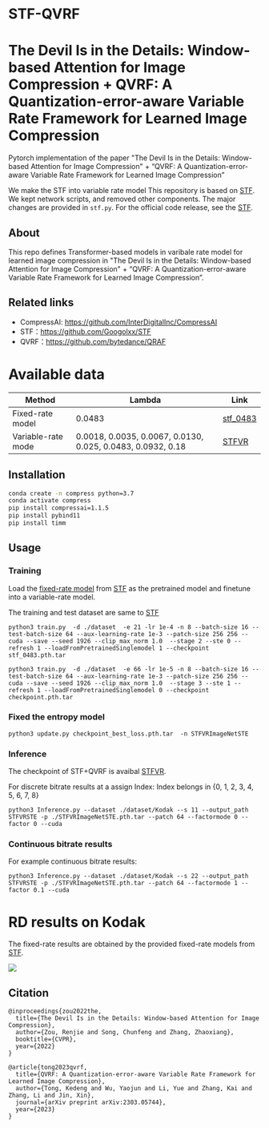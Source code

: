 # STF-QVRF

# The Devil Is in the Details: Window-based Attention for Image Compression + QVRF: A Quantization-error-aware Variable Rate Framework for Learned Image Compression
Pytorch implementation of the paper "The Devil Is in the Details: Window-based Attention for Image Compression" + “QVRF: A Quantization-error-aware Variable Rate Framework for Learned Image Compression”

We make the STF into variable rate model
This repository is based on [STF](https://github.com/Googolxx/STF). We kept network scripts, and removed other components. The major changes are provided in `stf.py`. For the official code release, see the [STF](https://github.com/Googolxx/STF/blob/main/compressai/models/stf.py).

## About
This repo defines Transformer-based models in varibale rate model for learned image compression in "The Devil Is in the Details: Window-based Attention for Image Compression" + “QVRF: A Quantization-error-aware Variable Rate Framework for Learned Image Compression”.

## Related links
 * CompressAI: https://github.com/InterDigitalInc/CompressAI
 * STF：https://github.com/Googolxx/STF
 * QVRF：https://github.com/bytedance/QRAF

# Available data
| Method | Lambda | Link                                                                                              |
| ---- |--------|---------------------------------------------------------------------------------------------------|
| Fixed-rate model | 0.0483 | [stf_0483](https://drive.google.com/file/d/1cH5cR-0VdsQqCchyN3DO62Sx0WGjv1h8/view?usp=share_link)    |
| Variable-rate mode|0.0018, 0.0035, 0.0067, 0.0130, 0.025, 0.0483, 0.0932, 0.18  |  [STFVR](https://drive.google.com/file/d/1OQZ-HfEcX3H-kOiIPdHpPO7ADf6FKKDV/view?usp=sharing)  |

## Installation
```bash
conda create -n compress python=3.7
conda activate compress
pip install compressai=1.1.5
pip install pybind11
pip install timm
```

## Usage

### Training
Load the [fixed-rate model](https://drive.google.com/file/d/1cH5cR-0VdsQqCchyN3DO62Sx0WGjv1h8/view?usp=share_link) from [STF](https://github.com/Googolxx/STF) as the pretrained model and finetune into a variable-rate model.

The training and test dataset are same to [STF](https://github.com/Googolxx/STF)
```
python3 train.py  -d ./dataset  -e 21 -lr 1e-4 -n 8 --batch-size 16 --test-batch-size 64 --aux-learning-rate 1e-3 --patch-size 256 256 --cuda --save --seed 1926 --clip_max_norm 1.0  --stage 2 --ste 0 --refresh 1 --loadFromPretrainedSinglemodel 1 --checkpoint stf_0483.pth.tar
```

```
python3 train.py  -d ./dataset  -e 66 -lr 1e-5 -n 8 --batch-size 16 --test-batch-size 64 --aux-learning-rate 1e-3 --patch-size 256 256 --cuda --save --seed 1926 --clip_max_norm 1.0  --stage 3 --ste 1 --refresh 1 --loadFromPretrainedSinglemodel 0 --checkpoint checkpoint.pth.tar
```
### Fixed the entropy model
```
python3 update.py checkpoint_best_loss.pth.tar  -n STFVRImageNetSTE
```
### Inference
The checkpoint of STF+QVRF is avaibal [STFVR](https://drive.google.com/file/d/1OQZ-HfEcX3H-kOiIPdHpPO7ADf6FKKDV/view?usp=sharing).

For  discrete bitrate results at a assign Index: Index belongs in {0, 1, 2, 3, 4, 5, 6, 7, 8}
```
python3 Inference.py --dataset ./dataset/Kodak --s 11 --output_path STFVRSTE -p ./STFVRImageNetSTE.pth.tar --patch 64 --factormode 0 --factor 0 --cuda
```
### Continuous bitrate results
For example continuous bitrate  results:
```
python3 Inference.py --dataset ./dataset/Kodak --s 22 --output_path STFVRSTE -p ./STFVRImageNetSTE.pth.tar --patch 64 --factormode 1 --factor 0.1 --cuda
```

# RD results on Kodak
The fixed-rate results are obtained by the provided fixed-rate models from [STF](https://github.com/Googolxx/STF).

![](assert/STF.png)


## Citation
```
@inproceedings{zou2022the,
  title={The Devil Is in the Details: Window-based Attention for Image Compression},
  author={Zou, Renjie and Song, Chunfeng and Zhang, Zhaoxiang},
  booktitle={CVPR},
  year={2022}
}
```
```
@article{tong2023qvrf,
  title={QVRF: A Quantization-error-aware Variable Rate Framework for Learned Image Compression},
  author={Tong, Kedeng and Wu, Yaojun and Li, Yue and Zhang, Kai and Zhang, Li and Jin, Xin},
  journal={arXiv preprint arXiv:2303.05744},
  year={2023}
}
```
